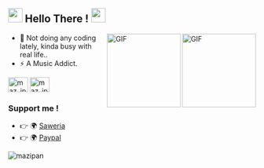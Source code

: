 ## <img src="https://cdn130.picsart.com/235791987029202.gif" width="29px"> Hello There ! <img src="https://cdn130.picsart.com/235791987029202.gif" width="29px">

<img align="right" alt="GIF" height="150px" src="https://media0.giphy.com/media/8vHVIUaroksRmPQNei/giphy.gif" />
<img align="right" alt="GIF" height="150px" src="https://24.media.tumblr.com/ceb6634f80ee576d89447a600d7e1bbc/tumblr_mlep8vEtSp1sor55qo1_400.gif" />


- 🌱 Not doing any coding lately, kinda busy with real life..
- ⚡ A Music Addict.


<p align="left">
<a href="https://twitter.com/FumikoGaming" target="blank"><img align="center" src="https://raw.githubusercontent.com/rahuldkjain/github-profile-readme-generator/master/src/images/icons/Social/twitter.svg" alt="maz_ipan" height="30" width="40" /></a>
<a href="https://instagram.com/extgfx" target="blank"><img align="center" src="https://raw.githubusercontent.com/rahuldkjain/github-profile-readme-generator/master/src/images/icons/Social/instagram.svg" alt="maz_ipan" height="30" width="40" /></a>
</p>

### Support me !

- 👉 🌍 [Saweria](https://saweria.co/extgfx/tip?utm_source=github)
- 👉 🌍 [Paypal](https://www.paypal.me/extgfx?utm_source=github)

<p><img src="https://github-readme-stats.vercel.app/api?username=extgfx&show_icons=true&theme=nightowl&locale=en" alt="mazipan" /></p>
